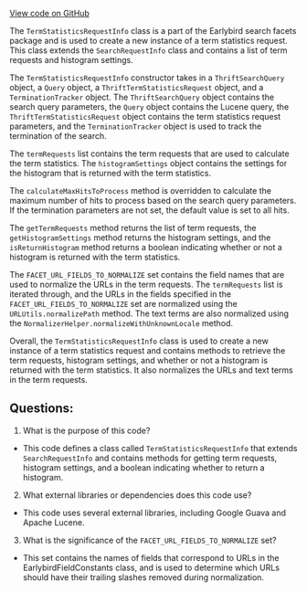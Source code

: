 [View code on GitHub](https://github.com/misbahsy/the-algorithm/src/java/com/twitter/search/earlybird/search/facets/TermStatisticsRequestInfo.java)

The `TermStatisticsRequestInfo` class is a part of the Earlybird search facets package and is used to create a new instance of a term statistics request. This class extends the `SearchRequestInfo` class and contains a list of term requests and histogram settings. 

The `TermStatisticsRequestInfo` constructor takes in a `ThriftSearchQuery` object, a `Query` object, a `ThriftTermStatisticsRequest` object, and a `TerminationTracker` object. The `ThriftSearchQuery` object contains the search query parameters, the `Query` object contains the Lucene query, the `ThriftTermStatisticsRequest` object contains the term statistics request parameters, and the `TerminationTracker` object is used to track the termination of the search. 

The `termRequests` list contains the term requests that are used to calculate the term statistics. The `histogramSettings` object contains the settings for the histogram that is returned with the term statistics. 

The `calculateMaxHitsToProcess` method is overridden to calculate the maximum number of hits to process based on the search query parameters. If the termination parameters are not set, the default value is set to all hits. 

The `getTermRequests` method returns the list of term requests, the `getHistogramSettings` method returns the histogram settings, and the `isReturnHistogram` method returns a boolean indicating whether or not a histogram is returned with the term statistics. 

The `FACET_URL_FIELDS_TO_NORMALIZE` set contains the field names that are used to normalize the URLs in the term requests. The `termRequests` list is iterated through, and the URLs in the fields specified in the `FACET_URL_FIELDS_TO_NORMALIZE` set are normalized using the `URLUtils.normalizePath` method. The text terms are also normalized using the `NormalizerHelper.normalizeWithUnknownLocale` method. 

Overall, the `TermStatisticsRequestInfo` class is used to create a new instance of a term statistics request and contains methods to retrieve the term requests, histogram settings, and whether or not a histogram is returned with the term statistics. It also normalizes the URLs and text terms in the term requests.
## Questions: 
 1. What is the purpose of this code?
- This code defines a class called `TermStatisticsRequestInfo` that extends `SearchRequestInfo` and contains methods for getting term requests, histogram settings, and a boolean indicating whether to return a histogram.

2. What external libraries or dependencies does this code use?
- This code uses several external libraries, including Google Guava and Apache Lucene.

3. What is the significance of the `FACET_URL_FIELDS_TO_NORMALIZE` set?
- This set contains the names of fields that correspond to URLs in the EarlybirdFieldConstants class, and is used to determine which URLs should have their trailing slashes removed during normalization.